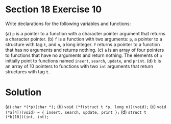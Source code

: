 # Section 18 Exercise 10

Write declarations for the following variables and functions:

(a) `p` is a pointer to a function with a character pointer argument that returns a character pointer.
(b) `f` is a function with two arguments: `p`, a pointer to a structure with tag `t`, and `n`, a long integer. `f` returns a pointer to a function that has no arguments and returns nothing.
(c) `a` is an array of four pointers to functions that have no arguments and return nothing. The elements of `a` initially point to functions named `insert`, `search`, `update`, and `print`.
(d) `b` is an array of 10 pointers to functions with two `int` arguments that return structures with tag `t`.


# Solution

(a) `char *(*p)(char *);`
(b) `void (*f(struct t *p, long n))(void);`
(c) `void (*a[4])(void) = { insert, search, update, print };`
(d) `struct t (*b[10])(int, int);`

